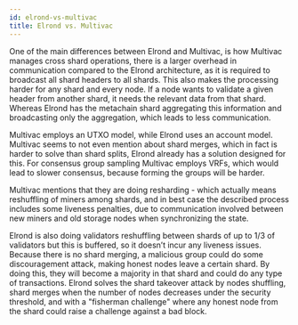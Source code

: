 ```yaml
---
id: elrond-vs-multivac
title: Elrond vs. Multivac
---
```


One of the main differences between Elrond and Multivac, is how Multivac manages cross shard operations, there is a larger overhead in communication compared to the Elrond architecture, as it is required to broadcast all shard headers to all shards. This also makes the processing harder for any shard and every node. If a node wants to validate a given header from another shard, it needs the relevant data from that shard. Whereas Elrond has the metachain shard aggregating this information and broadcasting only the aggregation, which leads to less communication.

Multivac employs an UTXO model, while Elrond uses an account model. Multivac seems to not even mention about shard merges, which in fact is harder to solve than shard splits, Elrond already has a solution designed for this. For consensus group sampling Multivac employs VRFs, which would lead to slower consensus, because forming the groups will be harder.

Multivac mentions that they are doing resharding - which actually means reshuffling of miners among shards, and in best case the described process includes some liveness penalties, due to communication involved between new miners and old storage nodes when synchronizing the state.

Elrond is also doing validators reshuffling between shards of up to 1/3 of validators but this is buffered, so it doesn’t incur any liveness issues. Because there is no shard merging, a malicious group could do some discouragement attack, making honest nodes leave a certain shard. By doing this, they will become a majority in that shard and could do any type of transactions. Elrond solves the shard takeover attack by nodes shuffling, shard merges when the number of nodes decreases under the security threshold, and with a "fisherman challenge" where any honest node from the shard could raise a challenge against a bad block.

